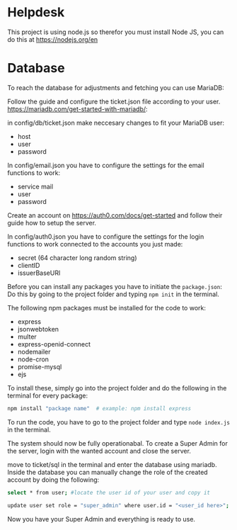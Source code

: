 # Helpdesk

This project is using node.js so therefor you must install Node JS, you can do this at https://nodejs.org/en

# Database
To reach the database for adjustments and fetching you can use MariaDB:

Follow the guide and configure the ticket.json file according to your user. https://mariadb.com/get-started-with-mariadb/:

in config/db/ticket.json make neccesary changes to fit your MariaDB user:

- host
- user
- password

In config/email.json you have to configure the settings for the email functions to work:

- service mail
- user
- password

Create an account on https://auth0.com/docs/get-started and follow their guide how to setup the server.

In config/auth0.json you have to configure the settings for the login functions to work connected to the accounts you just made:

- secret (64 character long random string)
- clientID
- issuerBaseURl

Before you can install any packages you have to initiate the `package.json`:
Do this by going to the project folder and typing `npm init` in the terminal.

The following npm packages must be installed for the code to work:

- express
- jsonwebtoken
- multer
- express-openid-connect
- nodemailer
- node-cron
- promise-mysql
- ejs

To install these, simply go into the project folder and do the following in the terminal for every package:

```bash
npm install "package name"  # example: npm install express
```
To run the code, you have to go to the project folder and type `node index.js` in the terminal.

The system should now be fully operationabal. To create a Super Admin for the server, login with the wanted account and close the server.

move to ticket/sql in the terminal and enter the database using mariadb. Inside the database you can manually change the role of the created account by doing the following:

```bash
select * from user; #locate the user id of your user and copy it

update user set role = "super_admin" where user.id = "<user_id here>";
```

Now you have your Super Admin and everything is ready to use.
